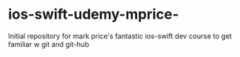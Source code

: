 # ios-swift-udemy-mprice-
Initial repository for mark price's fantastic ios-swift dev course to get familiar w git and git-hub 
